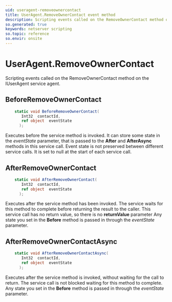 ```yaml
---
uid: useragent-removeownercontact
title: UserAgent.RemoveOwnerContact event method
description: Scripting events called on the RemoveOwnerContact method on the UserAgent service agent.
so.generated: true
keywords: netserver scripting
so.topic: reference
so.envir: onsite
---
```

# UserAgent.RemoveOwnerContact

Scripting events called on the <see cref='M:IUserAgent.RemoveOwnerContact'>RemoveOwnerContact</see> method on the <see cref='IUserAgent'>IUserAgent</see>  service agent.

## BeforeRemoveOwnerContact
```cs
    static void BeforeRemoveOwnerContact(
       Int32  contactId,
       ref object  eventState
      );
```
Executes before the service method is invoked.
It can store some state in the *eventState* parameter, that is passed to the **After** and **AfterAsync** methods in this service call.
Event state is not preserved between different service calls. It is set to null at the start of each service call.
## AfterRemoveOwnerContact
```cs
    static void AfterRemoveOwnerContact(
       Int32  contactId,
       ref object  eventState
      );
```
Executes after the service method has been invoked. The service waits for this method to complete before returning the result to the caller.
This service call has no return value, so there is no **returnValue** parameter
Any state you set in the **Before** method is passed in through the *eventState* parameter.
## AfterRemoveOwnerContactAsync
```cs
    static void AfterRemoveOwnerContactAsync(
       Int32  contactId,
       ref object  eventState
      );
```
Executes after the service method is invoked, without waiting for the call to return.
The service call is not blocked waiting for this method to complete.
Any state you set in the **Before** method is passed in through the *eventState* parameter.

